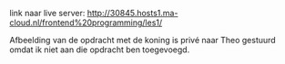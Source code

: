 link naar live server: http://30845.hosts1.ma-cloud.nl/frontend%20programming/les1/
  
Afbeelding van de opdracht met de koning is privé naar Theo gestuurd omdat ik niet aan die opdracht ben toegevoegd. 
